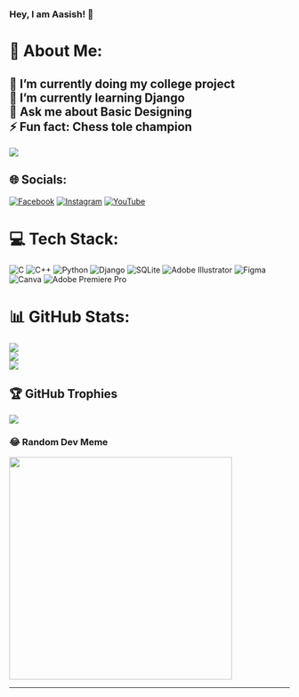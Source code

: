 ### Hey, I am Aasish! 👋

# 💫 About Me:
🔭 I’m currently doing my college project<br>🌱 I’m currently learning Django<br>💬 Ask me about Basic Designing<br>⚡ Fun fact: Chess tole champion
--
[![](https://visitcount.itsvg.in/api?id=Ghisingo&icon=5&color=4)](https://visitcount.itsvg.in)

## 🌐 Socials:
[![Facebook](https://img.shields.io/badge/Facebook-%231877F2.svg?logo=Facebook&logoColor=white)](https://facebook.com/aasishghisingtamang) [![Instagram](https://img.shields.io/badge/Instagram-%23E4405F.svg?logo=Instagram&logoColor=white)](https://instagram.com/aasish.ng) [![YouTube](https://img.shields.io/badge/YouTube-%23FF0000.svg?logo=YouTube&logoColor=white)](https://youtube.com/@AasishGhising) 

# 💻 Tech Stack:
![C](https://img.shields.io/badge/c-%2300599C.svg?style=plastic&logo=c&logoColor=white) ![C++](https://img.shields.io/badge/c++-%2300599C.svg?style=plastic&logo=c%2B%2B&logoColor=white) ![Python](https://img.shields.io/badge/python-3670A0?style=plastic&logo=python&logoColor=ffdd54) ![Django](https://img.shields.io/badge/django-%23092E20.svg?style=plastic&logo=django&logoColor=white) ![SQLite](https://img.shields.io/badge/sqlite-%2307405e.svg?style=plastic&logo=sqlite&logoColor=white) ![Adobe Illustrator](https://img.shields.io/badge/adobe%20illustrator-%23FF9A00.svg?style=plastic&logo=adobe%20illustrator&logoColor=white) ![Figma](https://img.shields.io/badge/figma-%23F24E1E.svg?style=plastic&logo=figma&logoColor=white) ![Canva](https://img.shields.io/badge/Canva-%2300C4CC.svg?style=plastic&logo=Canva&logoColor=white) ![Adobe Premiere Pro](https://img.shields.io/badge/Adobe%20Premiere%20Pro-9999FF.svg?style=plastic&logo=Adobe%20Premiere%20Pro&logoColor=white)
# 📊 GitHub Stats:
![](https://github-readme-stats.vercel.app/api?username=Ghisingo&theme=dark&hide_border=false&include_all_commits=false&count_private=false)<br/>
![](https://github-readme-streak-stats.herokuapp.com/?user=Ghisingo&theme=dark&hide_border=false)<br/>
![](https://github-readme-stats.vercel.app/api/top-langs/?username=Ghisingo&theme=dark&hide_border=false&include_all_commits=false&count_private=false&layout=compact)

## 🏆 GitHub Trophies
![](https://github-profile-trophy.vercel.app/?username=Ghisingo&theme=radical&no-frame=false&no-bg=false&margin-w=4)

### 😂 Random Dev Meme
<img src='https://randommeme-five.vercel.app/' style="height: 400px;"/>

---


<!-- Proudly created with GPRM ( https://gprm.itsvg.in ) -->
